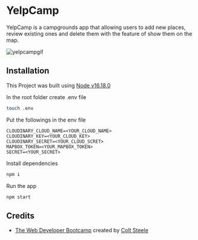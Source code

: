 # YelpCamp

YelpCamp is a campgrounds app that allowing users to add new places, review existing ones and delete them with the feature of show them on the map.

![yelpcampgif](https://github.com/ozanisgor/YelpCamp/blob/main/assets/gifs/yelpcamp.gif)

## Installation
This Project was built using [Node v16.18.0](https://nodejs.org/en/download/releases)

In the root folder create .env file 
```bash
touch .env
```
Put the followings in the env file

```text
CLOUDINARY_CLOUD_NAME=<YOUR_CLOUD_NAME>
CLOUDINARY_KEY=<YOUR_CLOUD_KEY>
CLOUDINARY_SECRET=<YOUR_CLOUD_SCRET>
MAPBOX_TOKEN=<YOUR_MAPBOX_TOKEN>
SECRET=<YOUR_SECRET>
```

Install dependencies
```bash
npm i
```

Run the app
```bash
npm start
```

## Credits

- [The Web Developer Bootcamp](https://www.udemy.com/course/the-web-developer-bootcamp/) created by [Colt Steele](https://www.linkedin.com/in/coltsteele/)


